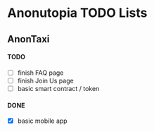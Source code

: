 # Anonutopia TODO Lists

## AnonTaxi

#### TODO

- [ ] finish FAQ page
- [ ] finish Join Us page
- [ ] basic smart contract / token

#### DONE

- [x] basic mobile app
